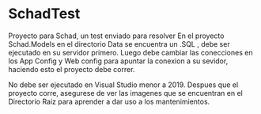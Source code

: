 # SchadTest
Proyecto para Schad, un test enviado para resolver
En el proyecto Schad.Models en el directorio Data se encuentra un .SQL , debe ser ejecutado en su  servidor primero. Luego debe cambiar las conecciones en los App  Config y 
Web config para apuntar la conexion a su sevidor, haciendo esto el proyecto debe correr.

No debe ser ejecutado en Visual Studio menor a 2019.
Despues que el proyecto corre, asegurese de ver las imagenes que se encuentran en el Directorio Raiz para aprender a dar uso a los mantenimientos.

